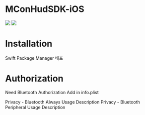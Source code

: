 # MConHudSDK-iOS
<img src="https://img.shields.io/badge/version-1.0-critical.svg&color=blue"/>
<img src="https://img.shields.io/badge/Swift-F05138?style=flat-square&logo=Swift&logoColor=white"/>


# Installation
Swift Package Manager 배포

# Authorization
Need Bluetooth Authorization Add in info.plist

Privacy - Bluetooth Always Usage Description
Privacy - Bluetooth Peripheral Usage Description

